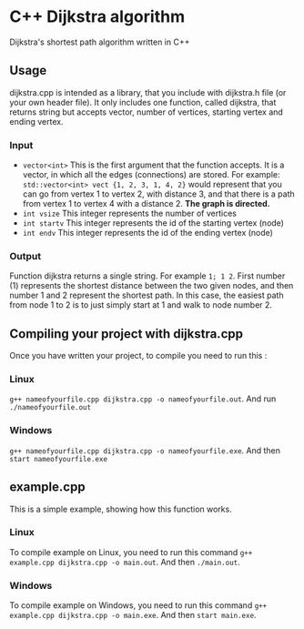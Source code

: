 # C++ Dijkstra algorithm
Dijkstra's shortest path algorithm written in C++

## Usage

dijkstra.cpp is intended as a library, that you include with dijkstra.h file (or your own header file). It only includes one function, called dijkstra, that returns string but accepts vector<int>, number of vertices, starting vertex and ending vertex.

### Input

* `vector<int>` This is the first argument that the function accepts. It is a vector, in which all the edges (connections) are stored. For example: `std::vector<int> vect {1, 2, 3, 1, 4, 2}` would represent that you can go from vertex 1 to vertex 2, with distance 3, and that there is a path from vertex 1 to vertex 4 with a distance 2. **The graph is directed.**
* `int vsize` This integer represents the number of vertices
* `int startv` This integer represents the id of the starting vertex (node)
* `int endv` This integer represents the id of the ending vertex (node)

### Output

Function dijkstra returns a single string. For example `1; 1 2`. First number (1) represents the shortest distance between the two given nodes, and then number 1 and 2 represent the shortest path. In this case, the easiest path from node 1 to 2 is to just simply start at 1 and walk to node number 2.


## Compiling your project with dijkstra.cpp

Once you have written your project, to compile you need to run this :

### Linux
`g++ nameofyourfile.cpp dijkstra.cpp -o nameofyourfile.out`. And run `./nameofyourfile.out`

### Windows
`g++ nameofyourfile.cpp dijkstra.cpp -o nameofyourfile.exe`. And then `start nameofyourfile.exe`

## example.cpp

This is a simple example, showing how this function works.

### Linux

To compile example on Linux, you need to run this command `g++ example.cpp dijkstra.cpp -o main.out`. And then `./main.out`.


### Windows

To compile example on Windows, you need to run this command `g++ example.cpp dijkstra.cpp -o main.exe`. And then `start main.exe`.
